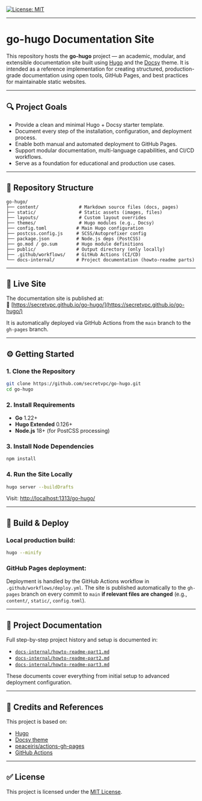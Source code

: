 [![License: MIT](https://img.shields.io/badge/License-MIT-yellow.svg)](https://opensource.org/licenses/MIT)

---

# go-hugo Documentation Site

This repository hosts the **go-hugo** project — an academic, modular, and extensible documentation site built using [Hugo](https://gohugo.io) and the [Docsy](https://www.docsy.dev) theme. It is intended as a reference implementation for creating structured, production-grade documentation using open tools, GitHub Pages, and best practices for maintainable static websites.

---

## 🔍 Project Goals

- Provide a clean and minimal Hugo + Docsy starter template.
- Document every step of the installation, configuration, and deployment process.
- Enable both manual and automated deployment to GitHub Pages.
- Support modular documentation, multi-language capabilities, and CI/CD workflows.
- Serve as a foundation for educational and production use cases.

---

## 📁 Repository Structure

```text
go-hugo/
├── content/               # Markdown source files (docs, pages)
├── static/                # Static assets (images, files)
├── layouts/               # Custom layout overrides
├── themes/                # Hugo modules (e.g., Docsy)
├── config.toml           # Main Hugo configuration
├── postcss.config.js     # SCSS/Autoprefixer config
├── package.json          # Node.js deps (PostCSS)
├── go.mod / go.sum       # Hugo module definitions
├── public/               # Output directory (only locally)
├── .github/workflows/    # GitHub Actions (CI/CD)
└── docs-internal/        # Project documentation (howto-readme parts)
```

---

## 🚀 Live Site

The documentation site is published at:  
🔗 [https://secretvpc.github.io/go-hugo/](https://secretvpc.github.io/go-hugo/)

It is automatically deployed via GitHub Actions from the `main` branch to the `gh-pages` branch.

---

## ⚙️ Getting Started

### 1. Clone the Repository

```bash
git clone https://github.com/secretvpc/go-hugo.git
cd go-hugo
```

### 2. Install Requirements

- **Go** 1.22+
- **Hugo Extended** 0.126+
- **Node.js** 18+ (for PostCSS processing)

### 3. Install Node Dependencies

```bash
npm install
```

### 4. Run the Site Locally

```bash
hugo server --buildDrafts
```

Visit: [http://localhost:1313/go-hugo/](http://localhost:1313/go-hugo/)

---

## 🧪 Build & Deploy

### Local production build:

```bash
hugo --minify
```

### GitHub Pages deployment:

Deployment is handled by the GitHub Actions workflow in `.github/workflows/deploy.yml`. The site is published automatically to the `gh-pages` branch on every commit to `main` **if relevant files are changed** (e.g., `content/`, `static/`, `config.toml`).

---

## 📄 Project Documentation

Full step-by-step project history and setup is documented in:

- [`docs-internal/howto-readme-part1.md`](docs-internal/howto-readme-part1.md)
- [`docs-internal/howto-readme-part2.md`](docs-internal/howto-readme-part2.md)
- [`docs-internal/howto-readme-part3.md`](docs-internal/howto-readme-part3.md)

These documents cover everything from initial setup to advanced deployment configuration.

---

## 🧠 Credits and References

This project is based on:

- [Hugo](https://gohugo.io/)
- [Docsy theme](https://www.docsy.dev/)
- [peaceiris/actions-gh-pages](https://github.com/peaceiris/actions-gh-pages)
- [GitHub Actions](https://docs.github.com/en/actions)

---

## ✅ License

This project is licensed under the [MIT License](./LICENSE).
